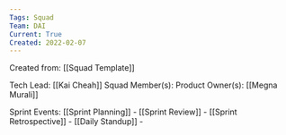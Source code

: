 ```yaml
---
Tags: Squad
Team: DAI
Current: True
Created: 2022-02-07
---
```

Created from: [[Squad Template]]

Tech Lead: [[Kai Cheah]]
Squad Member(s): 
Product Owner(s): [[Megna Murali]]

Sprint Events:
[[Sprint Planning]] - 
[[Sprint Review]] - 
[[Sprint Retrospective]] - 
[[Daily Standup]] - 
